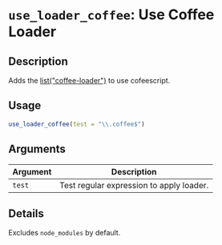 # `use_loader_coffee`: Use Coffee Loader

## Description


 Adds the [list("coffee-loader")](https://webpack.js.org/loaders/coffee-loader/) to use
 cofeescript.


## Usage

```r
use_loader_coffee(test = "\\.coffee$")
```


## Arguments

Argument      |Description
------------- |----------------
```test```     |     Test regular expression to apply loader.

## Details


 Excludes `node_modules` by default.


